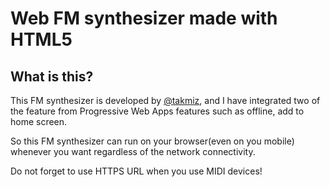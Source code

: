 # Web FM synthesizer made with HTML5

## What is this?
This FM synthesizer is developed by [@takmiz](https://twitter.com/takmiz), and I have integrated two of the feature from Progressive Web Apps features such as offline, add to home screen.

So this FM synthesizer can run on your browser(even on you mobile) whenever you want regardless of the network connectivity.

Do not forget to use HTTPS URL when you use MIDI devices!
